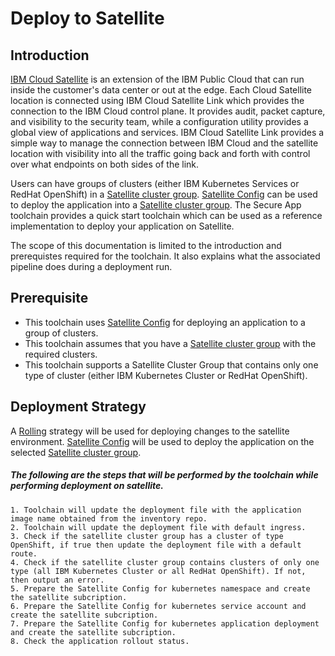 # Deploy to Satellite

## Introduction 

 [IBM Cloud Satellite](https://www.ibm.com/cloud/satellite) is an extension of the IBM Public Cloud that can run inside the customer's data center or out at the edge. Each Cloud Satellite location is connected using  IBM Cloud Satellite Link which provides the connection to the IBM Cloud control plane. It provides audit, packet capture, and visibility to the security team, while a configuration utility provides a global view of applications and services.  IBM Cloud Satellite Link provides a simple way to manage the connection between IBM Cloud and the satellite location with visibility into all the traffic going back and forth with control over what endpoints on both sides of the link.
 
Users can have groups of clusters (either IBM Kubernetes Services or RedHat OpenShift) in a [Satellite cluster group](https://cloud.ibm.com/docs/satellite?topic=satellite-setup-clusters-satconfig). [Satellite Config](https://cloud.ibm.com/docs/satellite?topic=satellite-cluster-config) can be used to deploy the application into a [Satellite cluster group](https://cloud.ibm.com/docs/satellite?topic=satellite-setup-clusters-satconfig).
The Secure App toolchain provides a quick start toolchain which can be used as a reference implementation to deploy your application on Satellite. 
 
The scope of this documentation is limited to the introduction and prerequistes required for the toolchain. It also explains what the associated pipeline does during a deployment run.
 
 

## Prerequisite 

* This toolchain uses [Satellite Config](https://cloud.ibm.com/docs/satellite?topic=satellite-cluster-config) for deploying an application to a group of clusters. 
* This toolchain assumes that you have a [Satellite cluster group](https://cloud.ibm.com/docs/satellite?topic=satellite-setup-clusters-satconfig) with the required clusters. 
* This toolchain supports a Satellite Cluster Group that contains only one type of cluster (either IBM Kubernetes Cluster or RedHat OpenShift).

## Deployment Strategy

A [Rolling](https://kubernetes.io/docs/tutorials/kubernetes-basics/update/update-intro/) strategy will be used for deploying changes to the satellite environment. [Satellite Config](https://cloud.ibm.com/docs/satellite?topic=satellite-cluster-config) will be used to deploy the application on the selected 
[Satellite cluster group](https://cloud.ibm.com/docs/satellite?topic=satellite-setup-clusters-satconfig).


##### The following are the steps that will be performed by the toolchain while performing deployment on satellite.


```
1. Toolchain will update the deployment file with the application image name obtained from the inventory repo.
2. Toolchain will update the deployment file with default ingress.
3. Check if the satellite cluster group has a cluster of type OpenShift, if true then update the deployment file with a default route.
4. Check if the satellite cluster group contains clusters of only one type (all IBM Kubernetes Cluster or all RedHat OpenShift). If not, then output an error.
5. Prepare the Satellite Config for kubernetes namespace and create the satellite subcription.
6. Prepare the Satellite Config for kubernetes service account and create the satellite subcription.
7. Prepare the Satellite Config for kubernetes application deployment and create the satellite subcription.
8. Check the application rollout status.
```






